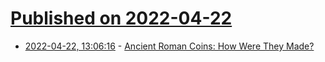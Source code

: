 # [Published on 2022-04-22](index.md)

* [2022-04-22, 13:06:16](https://news.ycombinator.com/item?id=31121117) - [Ancient Roman Coins: How Were They Made?](https://www.thecollector.com/ancient-roman-coins-how-were-they-made/)
